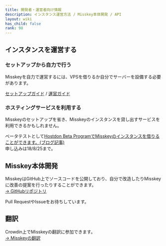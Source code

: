 ```yaml
---
title: 開発者・運営者向け情報
description: インスタンス運営方法 / Misskey本体開発 / API
layout: wiki
has_child: false
rank: 98
---
```

## インスタンスを運営する
### セットアップから自力で行う
Misskeyを自力で運営するには、VPSを借りるか自分でサーバーを設備する必要があります。

[セットアップガイド](https://github.com/syuilo/misskey/blob/master/docs/setup.ja.md) / [運営ガイド](https://github.com/syuilo/misskey/blob/master/docs/manage.ja.md)

### ホスティングサービスを利用する
Misskeyのセットアップを省き、Misskeyのインスタンスを貸し出すサービスを利用できるかもしれません。

ベータテストとして[Hostdon Beta ProgramでMisskeyのインスタンスを借りることができます。](https://beta.hostdon.jp/)[(ブログ記事)](../../blog/2018/08/12_3_hostdon/)  
申し込みは18/8/25まで。

## Misskey本体開発
MisskeyはGitHub上でソースコードを公開しており、自分で改造したりMisskeyに改善の提案を行ったりすることができます。  
[→ GitHubリポジトリ](https://github.com/syuilo/misskey)

Pull RequestやIssueをお待ちしています。

## 翻訳
Crowdin上でMisskeyの翻訳に参加できます。  
[→ Misskeyの翻訳](https://github.com/syuilo/misskey/blob/master/docs/translate.ja.md)
